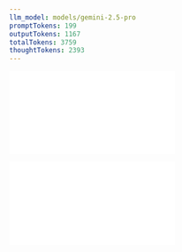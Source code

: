 ```yaml
---
llm_model: models/gemini-2.5-pro
promptTokens: 199
outputTokens: 1167
totalTokens: 3759
thoughtTokens: 2393
---
```


![@](steps/_.4efdbd6b.md)

![@](steps/response.a82dc11a.md)